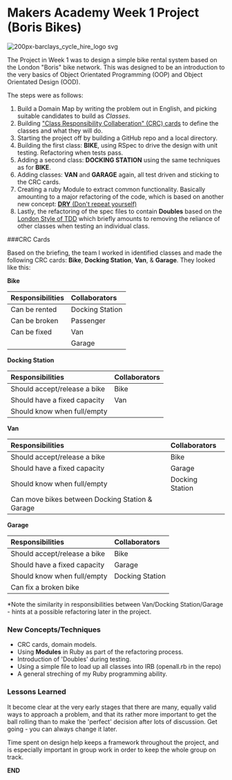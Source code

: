 Makers Academy Week 1 Project (Boris Bikes)
===========
![200px-barclays_cycle_hire_logo svg](https://cloud.githubusercontent.com/assets/9297921/5564939/ce8d1bc8-8ed2-11e4-8799-8973817ca23b.png)
     
The Project in Week 1 was to design a simple bike rental system based on the London "Boris" bike network. This was designed to be an introduction to the very basics of Object Orientated Programming (OOP) and Object Orientated Design (OOD). 
   
The steps were as follows:  
  
1. Build a Domain Map by writing the problem out in English, and picking suitable candidates to build as *Classes*.  
2. Building ["Class Responsibility Collaberation" (CRC) cards](http://en.wikipedia.org/wiki/Class-responsibility-collaboration_card) to define the classes and what they will do.    
3. Starting the project off by building a GitHub repo and a local directory. 
4. Building the first class: **BIKE**, using RSpec to drive the design with unit testing. Refactoring when tests pass. 
5. Adding a second class: **DOCKING STATION** using the same techniques as for **BIKE**.
6. Adding classes: **VAN** and **GARAGE** again, all test driven and sticking to the CRC cards. 
7. Creating a ruby Module to extract common functionality. Basically amounting to a major refactoring of the code, which is based on another new concept: [**DRY** (Don't repeat yourself)](http://en.wikipedia.org/wiki/Don%27t_repeat_yourself)
8. Lastly, the refactoring of the spec files to contain **Doubles** based on the [London Style of TDD](http://programmers.stackexchange.com/questions/123627/what-are-the-london-and-chicago-schools-of-tdd) which briefly amounts to removing the reliance of other classes when testing an individual class. 
  
###CRC Cards
  
Based on the briefing, the team I worked in identified classes and made the following CRC cards: **Bike**, **Docking Station**, **Van**, & **Garage**. They looked like this:   


**Bike**  
  
| Responsibilities                              | Collaborators  |
| :-------------------------------------------- |:---------------|
| Can be rented                                 | Docking Station| 
| Can be broken                                 | Passenger      |
| Can be fixed                                  | Van            |
|                                               | Garage         |
    
    
**Docking Station**  
  
| Responsibilities                              | Collaborators |
| :-------------------------------------------- |:--------------|
| Should accept/release a bike                  | Bike          | 
| Should have a fixed capacity                  | Van           |
| Should know when full/empty                   |               |
    
    
**Van**  
  
| Responsibilities                               | Collaborators  |
| :--------------------------------------------- |:---------------|
| Should accept/release a bike                   | Bike           | 
| Should have a fixed capacity                   | Garage         |
| Should know when full/empty                    | Docking Station|
| Can move bikes between Docking Station & Garage|                |
    
    
**Garage**  
  
| Responsibilities                               | Collaborators  |
| :--------------------------------------------- |:---------------|
| Should accept/release a bike                   | Bike           | 
| Should have a fixed capacity                   | Garage         |
| Should know when full/empty                    | Docking Station|
| Can fix a broken bike                          |                |
   
   
*Note the similarity in responsibilities between Van/Docking Station/Garage - hints at a possible refactoring later in the project. 
   
### New Concepts/Techniques
   
+ CRC cards, domain models.
+ Using **Modules** in Ruby as part of the refactoring process.
+ Introduction of 'Doubles' during testing. 
+ Using a simple file to load up all classes into IRB (openall.rb in the repo)
+ A general streching of my Ruby programming ability. 
   
### Lessons Learned
   
It become clear at the very early stages that there are many, equally valid ways to approach a problem, and that its rather more important to get the ball rolling than to make the 'perfect' decision after lots of discussion. Get going - you can always change it later.  
   
Time spent on design help keeps a framework throughout the project, and is especially important in group work in order to keep the whole group on track. 

**END**

